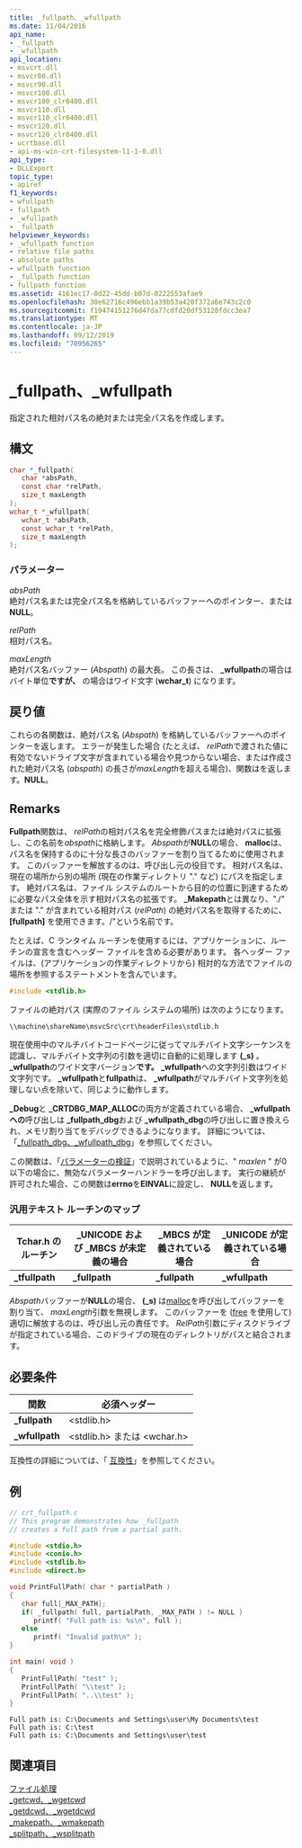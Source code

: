 ```yaml
---
title: _fullpath、_wfullpath
ms.date: 11/04/2016
api_name:
- _fullpath
- _wfullpath
api_location:
- msvcrt.dll
- msvcr80.dll
- msvcr90.dll
- msvcr100.dll
- msvcr100_clr0400.dll
- msvcr110.dll
- msvcr110_clr0400.dll
- msvcr120.dll
- msvcr120_clr0400.dll
- ucrtbase.dll
- api-ms-win-crt-filesystem-l1-1-0.dll
api_type:
- DLLExport
topic_type:
- apiref
f1_keywords:
- wfullpath
- fullpath
- _wfullpath
- _fullpath
helpviewer_keywords:
- _wfullpath function
- relative file paths
- absolute paths
- wfullpath function
- _fullpath function
- fullpath function
ms.assetid: 4161ec17-0d22-45dd-b07d-0222553afae9
ms.openlocfilehash: 30e62716c496ebb1a39b53a420f372a6e743c2c0
ms.sourcegitcommit: f19474151276d47da77cdfd20df53128fdcc3ea7
ms.translationtype: MT
ms.contentlocale: ja-JP
ms.lasthandoff: 09/12/2019
ms.locfileid: "70956265"
---
```

# <a name="_fullpath-_wfullpath"></a>_fullpath、_wfullpath

指定された相対パス名の絶対または完全パス名を作成します。

## <a name="syntax"></a>構文

```C
char *_fullpath(
   char *absPath,
   const char *relPath,
   size_t maxLength
);
wchar_t *_wfullpath(
   wchar_t *absPath,
   const wchar_t *relPath,
   size_t maxLength
);
```

### <a name="parameters"></a>パラメーター

*absPath*<br/>
絶対パス名または完全パス名を格納しているバッファーへのポインター、または**NULL**。

*relPath*<br/>
相対パス名。

*maxLength*<br/>
絶対パス名バッファー (*Abspath*) の最大長。 この長さは、 **_wfullpath**の場合はバイト単位**ですが、** の場合はワイド文字 (**wchar_t**) になります。

## <a name="return-value"></a>戻り値

これらの各関数は、絶対パス名 (*Abspath*) を格納しているバッファーへのポインターを返します。 エラーが発生した場合 (たとえば、 *relPath*で渡された値に有効でないドライブ文字が含まれている場合や見つからない場合、または作成された絶対パス名 (*abspath*) の長さが*maxLength*を超える場合)、関数はを返します。**NULL**。

## <a name="remarks"></a>Remarks

**Fullpath**関数は、 *relPath*の相対パス名を完全修飾パスまたは絶対パスに拡張し、この名前を*abspath*に格納します。 *Abspath*が**NULL**の場合、 **malloc**は、パス名を保持するのに十分な長さのバッファーを割り当てるために使用されます。 このバッファーを解放するのは、呼び出し元の役目です。 相対パス名は、現在の場所から別の場所 (現在の作業ディレクトリ "." など) にパスを指定します。 絶対パス名は、ファイル システムのルートから目的の位置に到達するために必要なパス全体を示す相対パス名の拡張です。 **_Makepath**とは異なり、"./" または "." が含まれている相対パス (*relPath*) の絶対パス名を取得するために、 **[fullpath]** を使用できます。/"という名前です。

たとえば、C ランタイム ルーチンを使用するには、アプリケーションに、ルーチンの宣言を含むヘッダー ファイルを含める必要があります。 各ヘッダー ファイルは、(アプリケーションの作業ディレクトリから) 相対的な方法でファイルの場所を参照するステートメントを含んでいます。

```C
#include <stdlib.h>
```

ファイルの絶対パス (実際のファイル システムの場所) は次のようになります。

`\\machine\shareName\msvcSrc\crt\headerFiles\stdlib.h`

現在使用中のマルチバイトコードページに従ってマルチバイト文字シーケンスを認識し、マルチバイト文字列の引数を適切に自動的に処理します **(_s)** 。 **_wfullpath**のワイド文字バージョン**です。** **_wfullpath**への文字列引数はワイド文字列です。 **_wfullpath**と**fullpath**は、 **_wfullpath**がマルチバイト文字列を処理しない点を除いて、同じように動作します。

**_Debug**と **_CRTDBG_MAP_ALLOC**の両方が定義されている場合、 **_wfullpath** **への**呼び出しは **_fullpath_dbg**および **_wfullpath_dbg**の呼び出しに置き換えられ、メモリ割り当てをデバッグできるようになります。 詳細については、「[_fullpath_dbg、_wfullpath_dbg](fullpath-dbg-wfullpath-dbg.md)」を参照してください。

この関数は、「[パラメーターの検証](../../c-runtime-library/parameter-validation.md)」で説明されているように、" *maxlen* " が0以下の場合に、無効なパラメーターハンドラーを呼び出します。 実行の継続が許可された場合、この関数は**errno**を**EINVAL**に設定し、 **NULL**を返します。

### <a name="generic-text-routine-mappings"></a>汎用テキスト ルーチンのマップ

|Tchar.h のルーチン|_UNICODE および _MBCS が未定義の場合|_MBCS が定義されている場合|_UNICODE が定義されている場合|
|---------------------|--------------------------------------|--------------------|-----------------------|
|**_tfullpath**|**_fullpath**|**_fullpath**|**_wfullpath**|

*Abspath*バッファーが**NULL**の場合、 **(_s)** は[malloc](malloc.md)を呼び出してバッファーを割り当て、 *maxLength*引数を無視します。 このバッファーを ([free](free.md) を使用して) 適切に解放するのは、呼び出し元の責任です。 *RelPath*引数にディスクドライブが指定されている場合、このドライブの現在のディレクトリがパスと結合されます。

## <a name="requirements"></a>必要条件

|関数|必須ヘッダー|
|--------------|---------------------|
|**_fullpath**|\<stdlib.h>|
|**_wfullpath**|\<stdlib.h> または \<wchar.h>|

互換性の詳細については、「 [互換性](../../c-runtime-library/compatibility.md)」を参照してください。

## <a name="example"></a>例

```C
// crt_fullpath.c
// This program demonstrates how _fullpath
// creates a full path from a partial path.

#include <stdio.h>
#include <conio.h>
#include <stdlib.h>
#include <direct.h>

void PrintFullPath( char * partialPath )
{
   char full[_MAX_PATH];
   if( _fullpath( full, partialPath, _MAX_PATH ) != NULL )
      printf( "Full path is: %s\n", full );
   else
      printf( "Invalid path\n" );
}

int main( void )
{
   PrintFullPath( "test" );
   PrintFullPath( "\\test" );
   PrintFullPath( "..\\test" );
}
```

```Output
Full path is: C:\Documents and Settings\user\My Documents\test
Full path is: C:\test
Full path is: C:\Documents and Settings\user\test
```

## <a name="see-also"></a>関連項目

[ファイル処理](../../c-runtime-library/file-handling.md)<br/>
[_getcwd、_wgetcwd](getcwd-wgetcwd.md)<br/>
[_getdcwd、_wgetdcwd](getdcwd-wgetdcwd.md)<br/>
[_makepath、_wmakepath](makepath-wmakepath.md)<br/>
[_splitpath、_wsplitpath](splitpath-wsplitpath.md)<br/>
